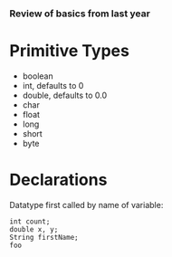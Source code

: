 ### Review of basics from last year

# Primitive Types
- boolean
- int, defaults to 0
- double, defaults to 0.0
- char
- float
- long
- short
- byte

# Declarations
Datatype first called by name of variable: 
````
int count;
double x, y;
String firstName;
foo
````